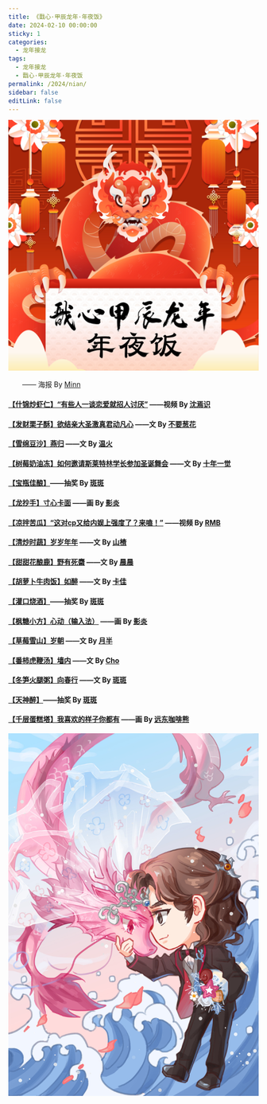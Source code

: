 ```yaml
---
title: 《戬心·甲辰龙年·年夜饭》
date: 2024-02-10 00:00:00
sticky: 1
categories: 
  - 龙年接龙
tags: 
  - 龙年接龙
  - 戬心·甲辰龙年·年夜饭
permalink: /2024/nian/
sidebar: false
editLink: false
---
```


![戬心·甲辰龙年·年夜饭](/img/JX-NewYear-2024.jpg)

  —— 海报 By [Minn](/categories/?category=Minn)

#### <a target="_blank" href="https://space.bilibili.com/501455718/">【什锦炒虾仁】“有些人一谈恋爱就招人讨厌”</a> ——视频 By [沈焉识](/categories/?category=沈焉识)

#### <a href="https://heguangchen89650.lofter.com/">【发财栗子酥】欲结亲大圣激真君动凡心</a> ——文 By [不要葱花](/categories/?category=不要葱花)

#### <a href="https://tenderfire.lofter.com/">【雪绵豆沙】燕归</a> ——文 By <a href="https://tenderfire.lofter.com/">温火</a>

#### <a href="https://shinianyijue710.lofter.com/">【树莓奶油冻】如何邀请斯莱特林学长参加圣诞舞会</a> ——文 By [十年一觉](/categories/?category=十年一觉)

#### <a href="https://banban98624.lofter.com/">【宝瓶佳酿】</a>——抽奖 By [斑斑](/categories/?category=斑斑)

#### <a href="https://iheardjx.lofter.com/">【龙抄手】寸心卡面</a> ——画 By [影炎](/categories/?category=影炎)

#### <a target="_blank" href="https://space.bilibili.com/3493084352482039/">【凉拌苦瓜】“这对cp又给内娱上强度了？来嗑！”</a> ——视频 By [RMB](https://rmb7920081.lofter.com/)

#### <a href="https://lueluelue87550.lofter.com/">【清炒时蔬】岁岁年年</a> ——文 By [山楂](/categories/?category=山楂)

#### <a href="/pages/3d8a7b/">【甜甜花酿鹿】野有死麕</a> ——文 By [晨晨](/categories/?category=晨晨)

#### <a href="/pages/b8b385/">【胡萝卜牛肉饭】如醉</a> ——文 By [卡佳](/categories/?category=卡佳)

#### <a href="https://banban98624.lofter.com/">【灌口烧酒】</a>——抽奖 By [斑斑](/categories/?category=斑斑)

#### <a href="https://yshadow0.lofter.com/">【枫糖小方】心动（输入法）</a> ——画 By [影炎](/categories/?category=影炎)

#### <a href="/pages/b9bd4b/">【草莓雪山】岁朝</a> ——文 By [月半](/categories/?category=月半)

#### <a href="/pages/1ffa3d/">【番柿虎鞭汤】墙内</a> ——文 By [Cho](/categories/?category=Cho)

#### <a href="/pages/368c3e/">【冬笋火腿粥】向春行</a> ——文 By [斑斑](/categories/?category=斑斑)

#### <a href="https://banban98624.lofter.com/"> 【天神醉】</a>——抽奖 By [斑斑](/categories/?category=斑斑)

#### <a href="/img/bear/甲辰龙年戬心.jpg">【千层蛋糕塔】我喜欢的样子你都有</a> ——画 By [远东咖啡熊](https://fecbear.lofter.com/)

![戬心·甲辰龙年·人龙婚礼](/img/bear/甲辰龙年戬心.jpg)

<!-- more -->
